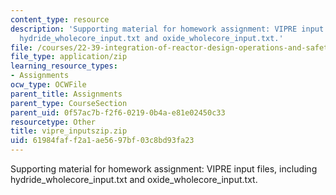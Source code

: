 ```yaml
---
content_type: resource
description: 'Supporting material for homework assignment: VIPRE input files, including
  hydride_wholecore_input.txt and oxide_wholecore_input.txt.'
file: /courses/22-39-integration-of-reactor-design-operations-and-safety-fall-2006/61984faff2a1ae5697bf03c8bd93fa23_vipre_inputszip.zip
file_type: application/zip
learning_resource_types:
- Assignments
ocw_type: OCWFile
parent_title: Assignments
parent_type: CourseSection
parent_uid: 0f57ac7b-f2f6-0219-0b4a-e81e02450c33
resourcetype: Other
title: vipre_inputszip.zip
uid: 61984faf-f2a1-ae56-97bf-03c8bd93fa23
---
```

Supporting material for homework assignment: VIPRE input files, including hydride_wholecore_input.txt and oxide_wholecore_input.txt.

